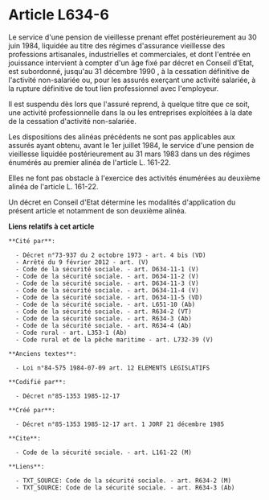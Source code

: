 # Article L634-6

Le service d'une pension de vieillesse prenant effet postérieurement au 30 juin 1984, liquidée au titre des régimes
d'assurance vieillesse des professions artisanales, industrielles et commerciales, et dont l'entrée en jouissance intervient
à compter d'un âge fixé par décret en Conseil d'Etat, est subordonné, jusqu'au 31 décembre 1990    , à la cessation
définitive de l'activité non-salariée ou, pour les assurés exerçant une activité salariée, à la rupture définitive de tout
lien professionnel avec l'employeur. 

Il est suspendu dès lors que l'assuré reprend, à quelque titre que ce soit, une activité professionnelle dans la ou les
entreprises exploitées à la date de la cessation d'activité non-salariée. 

Les dispositions des alinéas précédents ne sont pas applicables aux assurés ayant obtenu, avant le 1er juillet 1984, le
service d'une pension de vieillesse liquidée postérieurement au 31 mars 1983 dans un des régimes énumérés au premier alinéa
de l'article L. 161-22. 

Elles ne font pas obstacle à l'exercice des activités énumérées au deuxième alinéa de l'article L. 161-22. 

Un décret en Conseil d'Etat détermine les modalités d'application du présent article et notamment de son deuxième alinéa.

**Liens relatifs à cet article**

	**Cité par**:

	  - Décret n°73-937 du 2 octobre 1973 - art. 4 bis (VD)
	  - Arrêté du 9 février 2012 - art. (V)
	  - Code de la sécurité sociale. - art. D634-11-1 (V)
	  - Code de la sécurité sociale. - art. D634-11-2 (V)
	  - Code de la sécurité sociale. - art. D634-11-3 (V)
	  - Code de la sécurité sociale. - art. D634-11-4 (V)
	  - Code de la sécurité sociale. - art. D634-11-5 (VD)
	  - Code de la sécurité sociale. - art. L651-10 (Ab)
	  - Code de la sécurité sociale. - art. R634-2 (VT)
	  - Code de la sécurité sociale. - art. R634-3 (Ab)
	  - Code de la sécurité sociale. - art. R634-4 (Ab)
	  - Code rural - art. L353-1 (Ab)
	  - Code rural et de la pêche maritime - art. L732-39 (V)

	**Anciens textes**:

	  - Loi n°84-575 1984-07-09 art. 12 ELEMENTS LEGISLATIFS

	**Codifié par**:

	  - Décret n°85-1353 1985-12-17

	**Créé par**:

	  - Décret n°85-1353 1985-12-17 art. 1 JORF 21 décembre 1985

	**Cite**:

	  - Code de la sécurité sociale. - art. L161-22 (M)

	**Liens**:

	  - TXT_SOURCE: Code de la sécurité sociale. - art. R634-2 (M)
	  - TXT_SOURCE: Code de la sécurité sociale. - art. R634-3 (Ab)
